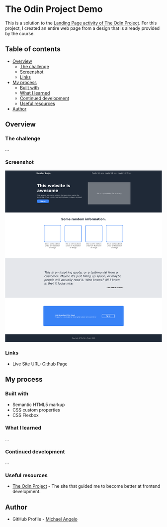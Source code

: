 # The Odin Project Demo

This is a solution to the [Landing Page activity of The Odin Project](https://www.theodinproject.com/paths/foundations/courses/foundations/lessons/landing-page). For this project, I created an entire web page from a design that is already provided by the course.

## Table of contents

- [Overview](#overview)
  - [The challenge](#the-challenge)
  - [Screenshot](#screenshot)
  - [Links](#links)
- [My process](#my-process)
  - [Built with](#built-with)
  - [What I learned](#what-i-learned)
  - [Continued development](#continued-development)
  - [Useful resources](#useful-resources)
- [Author](#author)

## Overview

### The challenge

...

### Screenshot

![Final Output Screenshot](./images/screenshot.png)

### Links

- Live Site URL: [Github Page](https://code-mma.github.io/top-demo/)

## My process

### Built with

- Semantic HTML5 markup
- CSS custom properties
- CSS Flexbox

### What I learned

...

### Continued development

...

### Useful resources

- [The Odin Project](https://www.theodinproject.com) - The site that guided me to become better at frontend development.

## Author

- GitHub Profile - [Michael Angelo](https://github.com/code-mma)